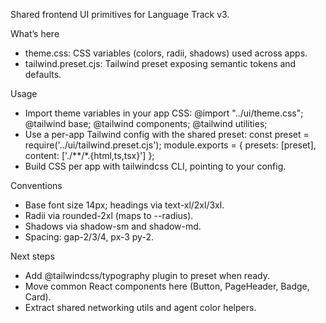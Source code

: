Shared frontend UI primitives for Language Track v3.

What’s here
- theme.css: CSS variables (colors, radii, shadows) used across apps.
- tailwind.preset.cjs: Tailwind preset exposing semantic tokens and defaults.

Usage
- Import theme variables in your app CSS:
  @import "../ui/theme.css";
  @tailwind base; @tailwind components; @tailwind utilities;
- Use a per-app Tailwind config with the shared preset:
  const preset = require('../ui/tailwind.preset.cjs');
  module.exports = { presets: [preset], content: ['./**/*.{html,ts,tsx}'] };
- Build CSS per app with tailwindcss CLI, pointing to your config.

Conventions
- Base font size 14px; headings via text-xl/2xl/3xl.
- Radii via rounded-2xl (maps to --radius).
- Shadows via shadow-sm and shadow-md.
- Spacing: gap-2/3/4, px-3 py-2.

Next steps
- Add @tailwindcss/typography plugin to preset when ready.
- Move common React components here (Button, PageHeader, Badge, Card).
- Extract shared networking utils and agent color helpers.

